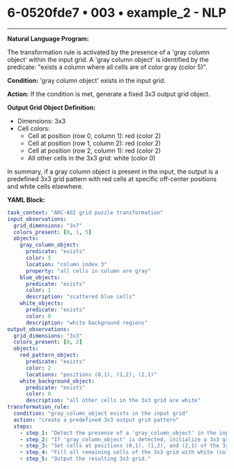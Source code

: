 # 6-0520fde7 • 003 • example_2 - NLP

---
**Natural Language Program:**

The transformation rule is activated by the presence of a 'gray column object' within the input grid. A 'gray column object' is identified by the predicate: "exists a column where all cells are of color gray (color 5)".

**Condition:** 'gray column object' exists in the input grid.

**Action:** If the condition is met, generate a fixed 3x3 output grid object.

**Output Grid Object Definition:**
  - Dimensions: 3x3
  - Cell colors:
    - Cell at position (row 0, column 1): red (color 2)
    - Cell at position (row 1, column 2): red (color 2)
    - Cell at position (row 2, column 1): red (color 2)
    - All other cells in the 3x3 grid: white (color 0)

In summary, if a gray column object is present in the input, the output is a predefined 3x3 grid pattern with red cells at specific off-center positions and white cells elsewhere.

**YAML Block:**

```yaml
task_context: "ARC-AGI grid puzzle transformation"
input_observations:
  grid_dimensions: "3x7"
  colors_present: [0, 1, 5]
  objects:
    gray_column_object:
      predicate: "exists"
      color: 5
      location: "column index 3"
      property: "all cells in column are gray"
    blue_objects:
      predicate: "exists"
      color: 1
      description: "scattered blue cells"
    white_objects:
      predicate: "exists"
      color: 0
      description: "white background regions"
output_observations:
  grid_dimensions: "3x3"
  colors_present: [0, 2]
  objects:
    red_pattern_object:
      predicate: "exists"
      color: 2
      locations: "positions (0,1), (1,2), (2,1)"
    white_background_object:
      predicate: "exists"
      color: 0
      description: "all other cells in the 3x3 grid are white"
transformation_rule:
  condition: "gray_column_object exists in the input grid"
  action: "create a predefined 3x3 output grid pattern"
  steps:
    - step_1: "Detect the presence of a 'gray_column_object' in the input grid."
    - step_2: "If 'gray_column_object' is detected, initialize a 3x3 grid."
    - step_3: "Set cells at positions (0,1), (1,2), and (2,1) of the 3x3 grid to red (color 2)."
    - step_4: "Fill all remaining cells of the 3x3 grid with white (color 0)."
    - step_5: "Output the resulting 3x3 grid."
```

